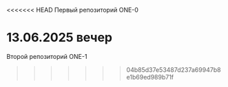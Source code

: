 <<<<<<< HEAD
Первый репозиторий ONE-0

13.06.2025 вечер
=======
Второй репозиторий ONE-1
>>>>>>> 04b85d37e53487d237a69947b8e1b69ed989b71f
